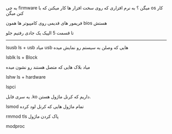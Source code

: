 
به چی firmware میگن ؟ به نرم افزاری که روی سخت افزار ها کار میکنن که با os کار کنن میگن

فریمور های قدیمی روی کامپیوتر ها همون bios هستش

 تا قسمت 5 الپیک یک جادی رفتیم جلو

---

lsusb   ls + usb
میاد usb هایی که وصلن به سیستم رو نمایش میده


lsblk     ls + Block

میاد بلاک هایی که متصل هستند رو نشون میده

lshw     ls + hardware


lspci



یه سری فایل .ko داریم که کرنل ماژول هستن.

lsmod 
تمام ماژول هایی که کرنل لود کرده

rmmod tls 
پاک کردن ماژول

modproc